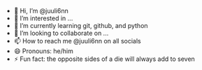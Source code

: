 - 👋 Hi, I’m @juuli6nn
- 👀 I’m interested in ...
- 🌱 I’m currently learning git, github, and python 
- 💞️ I’m looking to collaborate on ...
- 📫 How to reach me @juuli6nn on all socials
- 😄 Pronouns: he/him
- ⚡ Fun fact: the opposite sides of a die will always add to seven

<!---
juuli6nn/juuli6nn is a ✨ special ✨ repository because its `README.md` (this file) appears on your GitHub profile.
You can click the Preview link to take a look at your changes.
--->
